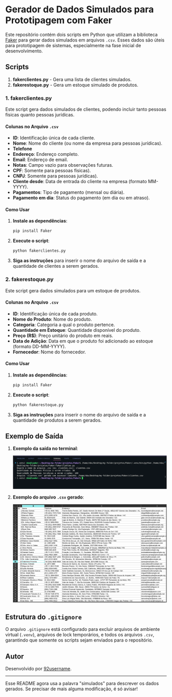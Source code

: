 # Gerador de Dados Simulados para Prototipagem com Faker

Este repositório contém dois scripts em Python que utilizam a biblioteca [Faker](https://faker.readthedocs.io/) para gerar dados simulados em arquivos `.csv`. Esses dados são úteis para prototipagem de sistemas, especialmente na fase inicial de desenvolvimento.

## Scripts

1. **fakerclientes.py** - Gera uma lista de clientes simulados.
2. **fakerestoque.py** - Gera um estoque simulado de produtos.

### 1. fakerclientes.py

Este script gera dados simulados de clientes, podendo incluir tanto pessoas físicas quanto pessoas jurídicas.

#### Colunas no Arquivo `.csv`

- **ID**: Identificação única de cada cliente.
- **Nome**: Nome do cliente (ou nome da empresa para pessoas jurídicas).
- **Telefone**
- **Endereço**: Endereço completo.
- **Email**: Endereço de email.
- **Notas**: Campo vazio para observações futuras.
- **CPF**: Somente para pessoas físicas).
- **CNPJ**: Somente para pessoas jurídicas).
- **Cliente desde**: Data de entrada do cliente na empresa (formato MM-YYYY).
- **Pagamentos**: Tipo de pagamento (mensal ou diária).
- **Pagamento em dia**: Status do pagamento (em dia ou em atraso).

#### Como Usar

1. **Instale as dependências**:
   ```bash
   pip install Faker
   ```
2. **Execute o script**:
   ```bash
   python fakerclientes.py
   ```
3. **Siga as instruções** para inserir o nome do arquivo de saída e a quantidade de clientes a serem gerados.

### 2. fakerestoque.py

Este script gera dados simulados para um estoque de produtos.

#### Colunas no Arquivo `.csv`

- **ID**: Identificação única de cada produto.
- **Nome do Produto**: Nome do produto.
- **Categoria**: Categoria a qual o produto pertence.
- **Quantidade em Estoque**: Quantidade disponível do produto.
- **Preço (R$)**: Preço unitário do produto em reais.
- **Data de Adição**: Data em que o produto foi adicionado ao estoque (formato DD-MM-YYYY).
- **Fornecedor**: Nome do fornecedor.

#### Como Usar

1. **Instale as dependências**:
   ```bash
   pip install Faker
   ```
2. **Execute o script**:
   ```bash
   python fakerestoque.py
   ```
3. **Siga as instruções** para inserir o nome do arquivo de saída e a quantidade de produtos a serem gerados.

## Exemplo de Saída

1. **Exemplo da saída no terminal**:

   ![Exemplo da saída no terminal](terminaloutputfaker.png)

2. **Exemplo do arquivo `.csv` gerado**:

   ![Exemplo do arquivo CSV gerado](outputcsvfaker.png)

## Estrutura do `.gitignore`

O arquivo `.gitignore` está configurado para excluir arquivos de ambiente virtual (`.venv`), arquivos de lock temporários, e todos os arquivos `.csv`, garantindo que somente os scripts sejam enviados para o repositório.

## Autor

Desenvolvido por [92username](https://github.com/92username).

---

Esse README agora usa a palavra "simulados" para descrever os dados gerados. Se precisar de mais alguma modificação, é só avisar!
